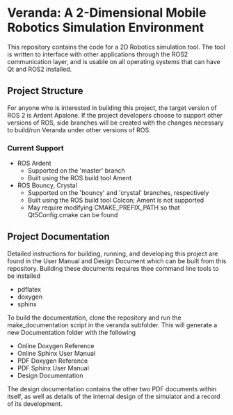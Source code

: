 # Veranda: A 2-Dimensional Mobile Robotics Simulation Environment

This repository contains the code for a 2D Robotics simulation tool. The tool is written to interface with other applications through the ROS2 communication layer, and is usable on all operating systems that can have Qt and ROS2 installed.

## Project Structure
For anyone who is interested in building this project, the target version of ROS 2 is Ardent Apalone. If the project developers choose to support other versions of ROS, side branches will be created with the changes necessary to build/run Veranda under other versions of ROS.

### Current Support
 * ROS Ardent
   * Supported on the 'master' branch
   * Built using the ROS build tool Ament
 * ROS Bouncy, Crystal
   * Supported on the 'bouncy' and 'crystal' branches, respectively
   * Built using the ROS build tool Colcon; Ament is not supported
   * May require modifying CMAKE_PREFIX_PATH so that Qt5Config.cmake can be found

## Project Documentation
Detailed instructions for building, running, and developing this project are found in the User Manual and Design Document which can be built from this repository. Building these documents requires thee command line tools to be installed
 * pdflatex
 * doxygen
 * sphinx

To build the documentation, clone the repository and run the make_documentation script in the veranda subfolder. This will generate a new Documentation folder with the following
 * Online Doxygen Reference
 * Online Sphinx User Manual
 * PDF Doxygen Reference
 * PDF Sphinx User Manual
 * Design Documentation

The design documentation contains the other two PDF documents within itself, as well as details of the internal design of the simulator and a record of its development.
